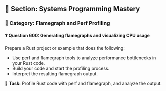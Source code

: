 ## 📘 Section: Systems Programming Mastery  
### 🔹 Category: Flamegraph and Perf Profiling  
#### ❓ Question 600: Generating flamegraphs and visualizing CPU usage

Prepare a Rust project or example that does the following:

- Use perf and flamegraph tools to analyze performance bottlenecks in your Rust code.
- Build your code and start the profiling process.
- Interpret the resulting flamegraph output.

🔧 **Task:** Profile Rust code with perf and flamegraph, and analyze the output.
